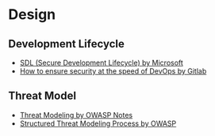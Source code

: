# Design

## Development Lifecycle

- [SDL (Secure Development Lifecycle) by Microsoft](Development-Lifecycle/SDL-by-Microsoft.md)
- [How to ensure security at the speed of DevOps by Gitlab](Development-Lifecycle/How-to-Ensure-Security-at-the-Speed-of-DevOps-by-Gitlab.md)

## Threat Model

- [Threat Modeling by OWASP Notes](Threat-Model/Threat-Modeling-by-OWASP.md) 
- [Structured Threat Modeling Process by OWASP](Threat-Model/Threat-Modeling-Process-By-OWASP.md)
